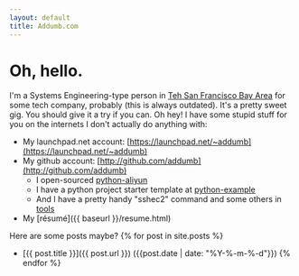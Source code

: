 ```yaml
---
layout: default
title: Addumb.com
---
```

# Oh, hello.
I'm a Systems Engineering-type person in [Teh San Francisco Bay Area](http://en.wikipedia.org/wiki/San_Francisco_Bay_Area) for some tech company, probably (this is always outdated). It's a pretty sweet gig. You should give it a try if you can.
Oh hey! I have some stupid stuff for you on the internets I don't actually do anything with:

 * My launchpad.net account: [https://launchpad.net/~addumb](https://launchpad.net/~addumb)
 * My github account: [http://github.com/addumb](http://github.com/addumb)
   * I open-sourced [python-aliyun](https://github.com/quixey/python-aliyun/)
   * I have a python project starter template at [python-example](https://github.com/addumb/python-example/)
   * And I have a pretty handy "sshec2" command and some others in [tools](https://github.com/addumb/tools)
 * My [résumé]({{ baseurl }}/resume.html)

Here are some posts maybe?
{% for post in site.posts %}
 * [{{ post.title }}]({{ post.url }}) ({{post.date | date: "%Y-%-m-%-d"}})
{% endfor %}
